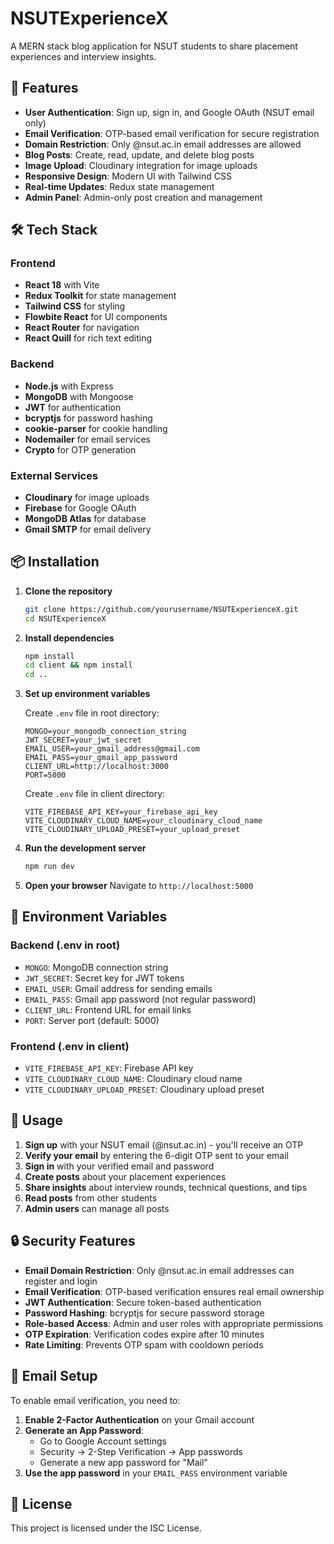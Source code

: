 # NSUTExperienceX

A MERN stack blog application for NSUT students to share placement experiences and interview insights.

## 🚀 Features

- **User Authentication**: Sign up, sign in, and Google OAuth (NSUT email only)
- **Email Verification**: OTP-based email verification for secure registration
- **Domain Restriction**: Only @nsut.ac.in email addresses are allowed
- **Blog Posts**: Create, read, update, and delete blog posts
- **Image Upload**: Cloudinary integration for image uploads
- **Responsive Design**: Modern UI with Tailwind CSS
- **Real-time Updates**: Redux state management
- **Admin Panel**: Admin-only post creation and management

## 🛠️ Tech Stack

### Frontend
- **React 18** with Vite
- **Redux Toolkit** for state management
- **Tailwind CSS** for styling
- **Flowbite React** for UI components
- **React Router** for navigation
- **React Quill** for rich text editing

### Backend
- **Node.js** with Express
- **MongoDB** with Mongoose
- **JWT** for authentication
- **bcryptjs** for password hashing
- **cookie-parser** for cookie handling
- **Nodemailer** for email services
- **Crypto** for OTP generation

### External Services
- **Cloudinary** for image uploads
- **Firebase** for Google OAuth
- **MongoDB Atlas** for database
- **Gmail SMTP** for email delivery

## 📦 Installation

1. **Clone the repository**
   ```bash
   git clone https://github.com/yourusername/NSUTExperienceX.git
   cd NSUTExperienceX
   ```

2. **Install dependencies**
   ```bash
   npm install
   cd client && npm install
   cd ..
   ```

3. **Set up environment variables**
   
   Create `.env` file in root directory:
   ```env
   MONGO=your_mongodb_connection_string
   JWT_SECRET=your_jwt_secret
   EMAIL_USER=your_gmail_address@gmail.com
   EMAIL_PASS=your_gmail_app_password
   CLIENT_URL=http://localhost:3000
   PORT=5000
   ```
   
   Create `.env` file in client directory:
   ```env
   VITE_FIREBASE_API_KEY=your_firebase_api_key
   VITE_CLOUDINARY_CLOUD_NAME=your_cloudinary_cloud_name
   VITE_CLOUDINARY_UPLOAD_PRESET=your_upload_preset
   ```

4. **Run the development server**
   ```bash
   npm run dev
   ```

5. **Open your browser**
   Navigate to `http://localhost:5000`

## 🔧 Environment Variables

### Backend (.env in root)
- `MONGO`: MongoDB connection string
- `JWT_SECRET`: Secret key for JWT tokens
- `EMAIL_USER`: Gmail address for sending emails
- `EMAIL_PASS`: Gmail app password (not regular password)
- `CLIENT_URL`: Frontend URL for email links
- `PORT`: Server port (default: 5000)

### Frontend (.env in client)
- `VITE_FIREBASE_API_KEY`: Firebase API key
- `VITE_CLOUDINARY_CLOUD_NAME`: Cloudinary cloud name
- `VITE_CLOUDINARY_UPLOAD_PRESET`: Cloudinary upload preset

## 📱 Usage

1. **Sign up** with your NSUT email (@nsut.ac.in) - you'll receive an OTP
2. **Verify your email** by entering the 6-digit OTP sent to your email
3. **Sign in** with your verified email and password
4. **Create posts** about your placement experiences
5. **Share insights** about interview rounds, technical questions, and tips
6. **Read posts** from other students
7. **Admin users** can manage all posts

## 🔒 Security Features

- **Email Domain Restriction**: Only @nsut.ac.in email addresses can register and login
- **Email Verification**: OTP-based verification ensures real email ownership
- **JWT Authentication**: Secure token-based authentication
- **Password Hashing**: bcryptjs for secure password storage
- **Role-based Access**: Admin and user roles with appropriate permissions
- **OTP Expiration**: Verification codes expire after 10 minutes
- **Rate Limiting**: Prevents OTP spam with cooldown periods

## 📧 Email Setup

To enable email verification, you need to:

1. **Enable 2-Factor Authentication** on your Gmail account
2. **Generate an App Password**:
   - Go to Google Account settings
   - Security → 2-Step Verification → App passwords
   - Generate a new app password for "Mail"
3. **Use the app password** in your `EMAIL_PASS` environment variable

## 📄 License

This project is licensed under the ISC License.
